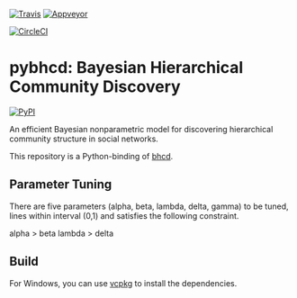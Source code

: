 [![Travis](https://api.travis-ci.com/zhaofeng-shu33/pybhcd.svg?branch=master)](https://travis-ci.com/zhaofeng-shu33/pybhcd)
[![Appveyor](https://ci.appveyor.com/api/projects/status/github/zhaofeng-shu33/pybhcd?branch=master&svg=true)](https://ci.appveyor.com/project/zhaofeng-shu33/pybhcd)

[![CircleCI](https://circleci.com/gh/zhaofeng-shu33/pybhcd.svg?style=svg)](https://circleci.com/gh/zhaofeng-shu33/pybhcd)

# pybhcd: Bayesian Hierarchical Community Discovery
[![PyPI](https://img.shields.io/pypi/v/pybhcd.svg)](https://pypi.org/project/pybhcd)

An efficient Bayesian nonparametric model for discovering hierarchical community structure in social networks. 

This repository is a Python-binding of [bhcd](https://github.com/zhaofeng-shu33/bhcd).

## Parameter Tuning
There are five parameters (alpha, beta, lambda, delta, gamma) to be tuned, lines within interval (0,1) and satisfies the following
constraint.

alpha > beta
lambda > delta

## Build

For Windows, you can use [vcpkg](https://github.com/microsoft/vcpkg) to install the dependencies.
